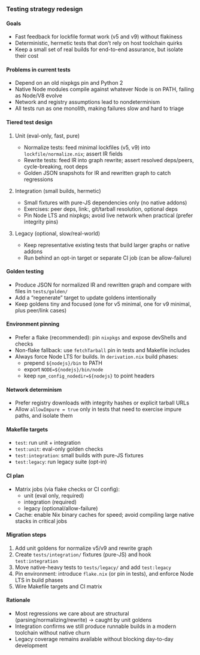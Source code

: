 ### Testing strategy redesign

#### Goals
- Fast feedback for lockfile format work (v5 and v9) without flakiness
- Deterministic, hermetic tests that don’t rely on host toolchain quirks
- Keep a small set of real builds for end-to-end assurance, but isolate their cost

#### Problems in current tests
- Depend on an old nixpkgs pin and Python 2
- Native Node modules compile against whatever Node is on PATH, failing as Node/V8 evolve
- Network and registry assumptions lead to nondeterminism
- All tests run as one monolith, making failures slow and hard to triage

#### Tiered test design
1) Unit (eval-only, fast, pure)
   - Normalize tests: feed minimal lockfiles (v5, v9) into `lockfile/normalize.nix`; assert IR fields
   - Rewrite tests: feed IR into graph rewrite; assert resolved deps/peers, cycle-breaking, root deps
   - Golden JSON snapshots for IR and rewritten graph to catch regressions

2) Integration (small builds, hermetic)
   - Small fixtures with pure-JS dependencies only (no native addons)
   - Exercises: peer deps, link:, git/tarball resolution, optional deps
   - Pin Node LTS and nixpkgs; avoid live network when practical (prefer integrity pins)

3) Legacy (optional, slow/real-world)
   - Keep representative existing tests that build larger graphs or native addons
   - Run behind an opt-in target or separate CI job (can be allow-failure)

#### Golden testing
- Produce JSON for normalized IR and rewritten graph and compare with files in `tests/golden/`
- Add a “regenerate” target to update goldens intentionally
- Keep goldens tiny and focused (one for v5 minimal, one for v9 minimal, plus peer/link cases)

#### Environment pinning
- Prefer a flake (recommended): pin `nixpkgs` and expose devShells and checks
- Non-flake fallback: use `fetchTarball` pin in tests and Makefile includes
- Always force Node LTS for builds. In `derivation.nix` build phases:
  - prepend `${nodejs}/bin` to PATH
  - export `NODE=${nodejs}/bin/node`
  - keep `npm_config_nodedir=${nodejs}` to point headers

#### Network determinism
- Prefer registry downloads with integrity hashes or explicit tarball URLs
- Allow `allowImpure = true` only in tests that need to exercise impure paths, and isolate them

#### Makefile targets
- `test`: run unit + integration
- `test:unit`: eval-only golden checks
- `test:integration`: small builds with pure-JS fixtures
- `test:legacy`: run legacy suite (opt-in)

#### CI plan
- Matrix jobs (via flake checks or CI config):
  - unit (eval only, required)
  - integration (required)
  - legacy (optional/allow-failure)
- Cache: enable Nix binary caches for speed; avoid compiling large native stacks in critical jobs

#### Migration steps
1) Add unit goldens for normalize v5/v9 and rewrite graph
2) Create `tests/integration/` fixtures (pure-JS) and hook `test:integration`
3) Move native-heavy tests to `tests/legacy/` and add `test:legacy`
4) Pin environment: introduce `flake.nix` (or pin in tests), and enforce Node LTS in build phases
5) Wire Makefile targets and CI matrix

#### Rationale
- Most regressions we care about are structural (parsing/normalizing/rewrite) → caught by unit goldens
- Integration confirms we still produce runnable builds in a modern toolchain without native churn
- Legacy coverage remains available without blocking day-to-day development


